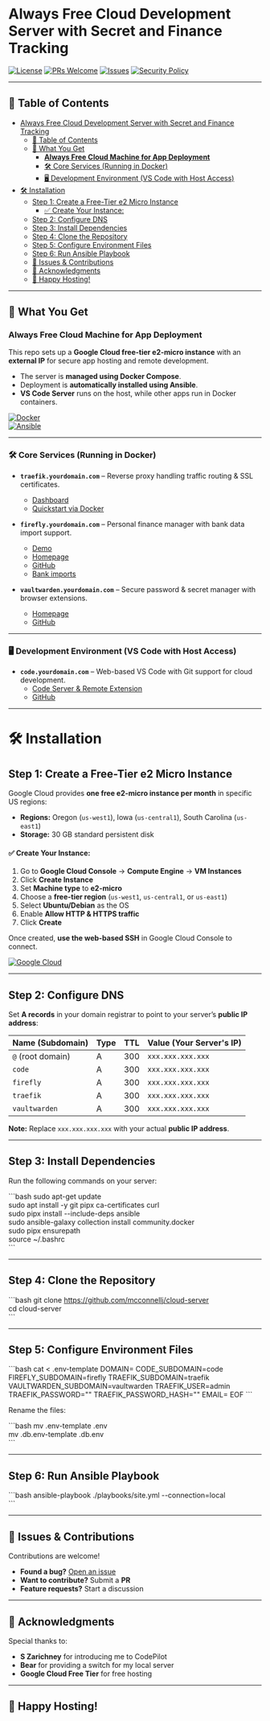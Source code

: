 # Always Free Cloud Development Server with Secret and Finance Tracking

[![License](https://img.shields.io/badge/license-MIT-blue)](https://github.com/mcconnellj/cloud-server/blob/main/LICENSE) 
[![PRs Welcome](https://img.shields.io/badge/PRs-welcome-brightgreen.svg)](https://github.com/mcconnellj/cloud-server/pulls) 
[![Issues](https://img.shields.io/github/issues/mcconnellj/cloud-server)](https://github.com/mcconnellj/cloud-server/issues) 
[![Security Policy](https://img.shields.io/badge/security-policy-red)](https://github.com/mcconnellj/cloud-server/security/policy)  

---

## 📌 Table of Contents  

- [Always Free Cloud Development Server with Secret and Finance Tracking](#always-free-cloud-development-server-with-secret-and-finance-tracking)
  - [📌 Table of Contents](#-table-of-contents)
  - [🚀 What You Get](#-what-you-get)
    - [**Always Free Cloud Machine for App Deployment**](#always-free-cloud-machine-for-app-deployment)
    - [🛠️ Core Services (Running in Docker)](#️-core-services-running-in-docker)
    - [🖥️ Development Environment (VS Code with Host Access)](#️-development-environment-vs-code-with-host-access)
- [🛠️ Installation](#️-installation)
  - [Step 1: Create a Free-Tier e2 Micro Instance](#step-1-create-a-free-tier-e2-micro-instance)
      - [✅ Create Your Instance:](#-create-your-instance)
  - [Step 2: Configure DNS](#step-2-configure-dns)
  - [Step 3: Install Dependencies](#step-3-install-dependencies)
  - [Step 4: Clone the Repository](#step-4-clone-the-repository)
  - [Step 5: Configure Environment Files](#step-5-configure-environment-files)
  - [Step 6: Run Ansible Playbook](#step-6-run-ansible-playbook)
  - [📝 Issues \& Contributions](#-issues--contributions)
  - [🙏 Acknowledgments](#-acknowledgments)
  - [🎉 Happy Hosting!](#-happy-hosting)

---

## 🚀 What You Get  

### **Always Free Cloud Machine for App Deployment**  

This repo sets up a **Google Cloud free-tier e2-micro instance** with an **external IP** for secure app hosting and remote development.  

- The server is **managed using Docker Compose**.  
- Deployment is **automatically installed using Ansible**.  
- **VS Code Server** runs on the host, while other apps run in Docker containers.  

[![Docker](https://img.shields.io/badge/Docker-2CA5E0?style=for-the-badge&logo=docker&logoColor=white)](https://docs.docker.com/compose/gettingstarted/)  
[![Ansible](https://img.shields.io/badge/Ansible-000000?style=for-the-badge&logo=ansible&logoColor=white)](https://docs.ansible.com/ansible/latest/playbook_guide/playbooks_intro.html)  

---

### 🛠️ Core Services (Running in Docker)  

- **`traefik.yourdomain.com`** – Reverse proxy handling traffic routing & SSL certificates.  
  - [Dashboard](https://doc.traefik.io/traefik/operations/dashboard/)  
  - [Quickstart via Docker](https://doc.traefik.io/traefik/getting-started/quick-start/)  

- **`firefly.yourdomain.com`** – Personal finance manager with bank data import support.  
  - [Demo](https://demo.firefly-iii.org/login)  
  - [Homepage](https://www.firefly-iii.org)  
  - [GitHub](https://github.com/firefly-iii/firefly-iii)  
  - [Bank imports](https://docs.firefly-iii.org/references/data-importer/third-party-tools/)  

- **`vaultwarden.yourdomain.com`** – Secure password & secret manager with browser extensions.  
  - [Homepage](https://www.vaultwarden.ca)  
  - [GitHub](https://github.com/dani-garcia/vaultwarden)  

---

### 🖥️ Development Environment (VS Code with Host Access)  

- **`code.yourdomain.com`** – Web-based VS Code with Git support for cloud development.  
  - [Code Server & Remote Extension](https://code.visualstudio.com/docs/remote/vscode-server)  
  - [GitHub](https://github.com/coder/code-server)  

---

# 🛠️ Installation  

## Step 1: Create a Free-Tier e2 Micro Instance  

Google Cloud provides **one free e2-micro instance per month** in specific US regions:  

- **Regions:** Oregon (`us-west1`), Iowa (`us-central1`), South Carolina (`us-east1`)  
- **Storage:** 30 GB standard persistent disk  

#### ✅ Create Your Instance:  

1. Go to **Google Cloud Console** → **Compute Engine** → **VM Instances**  
2. Click **Create Instance**  
3. Set **Machine type** to **e2-micro**  
4. Choose a **free-tier region** (`us-west1`, `us-central1`, or `us-east1`)  
5. Select **Ubuntu/Debian** as the OS  
6. Enable **Allow HTTP & HTTPS traffic**  
7. Click **Create**  

Once created, **use the web-based SSH** in Google Cloud Console to connect.  

[![Google Cloud](https://img.shields.io/badge/Google_Cloud-4285F4?style=for-the-badge&logo=google-cloud&logoColor=white)](https://cloud.google.com/compute/docs/instances/creating-instance-with-custom-machine-type)  

---

## Step 2: Configure DNS  

Set **A records** in your domain registrar to point to your server’s **public IP address**:  

| Name (Subdomain) | Type | TTL  | Value (Your Server's IP) |
|------------------|------|------|--------------------------|
| `@` (root domain) | A    | 300  | `xxx.xxx.xxx.xxx`        |
| `code`           | A    | 300  | `xxx.xxx.xxx.xxx`        |
| `firefly`        | A    | 300  | `xxx.xxx.xxx.xxx`        |
| `traefik`        | A    | 300  | `xxx.xxx.xxx.xxx`        |
| `vaultwarden`    | A    | 300  | `xxx.xxx.xxx.xxx`        |

**Note:** Replace `xxx.xxx.xxx.xxx` with your actual **public IP address**.  

---

## Step 3: Install Dependencies  

Run the following commands on your server:  

\`\`\`bash
sudo apt-get update  
sudo apt install -y git pipx ca-certificates curl  
sudo pipx install --include-deps ansible  
sudo ansible-galaxy collection install community.docker  
sudo pipx ensurepath  
source ~/.bashrc  
\`\`\`  

---

## Step 4: Clone the Repository  

\`\`\`bash
git clone https://github.com/mcconnellj/cloud-server  
cd cloud-server  
\`\`\`  

---

## Step 5: Configure Environment Files  

\`\`\`bash
cat <<EOF > .env-template
DOMAIN=
CODE_SUBDOMAIN=code
FIREFLY_SUBDOMAIN=firefly
TRAEFIK_SUBDOMAIN=traefik
VAULTWARDEN_SUBDOMAIN=vaultwarden
TRAEFIK_USER=admin
TRAEFIK_PASSWORD=""
TRAEFIK_PASSWORD_HASH=""
EMAIL=
EOF
\`\`\`  

Rename the files:  

\`\`\`bash
mv .env-template .env  
mv .db.env-template .db.env  
\`\`\`  

---

## Step 6: Run Ansible Playbook  

\`\`\`bash
ansible-playbook ./playbooks/site.yml --connection=local  
\`\`\`  

---

## 📝 Issues & Contributions  

Contributions are welcome!  

- **Found a bug?** [Open an issue](https://github.com/mcconnellj/cloud-server/issues)  
- **Want to contribute?** Submit a **PR**  
- **Feature requests?** Start a discussion  

---

## 🙏 Acknowledgments  

Special thanks to:  
- **S Zarichney** for introducing me to CodePilot  
- **Bear** for providing a switch for my local server  
- **Google Cloud Free Tier** for free hosting  

---

## 🎉 Happy Hosting!  
